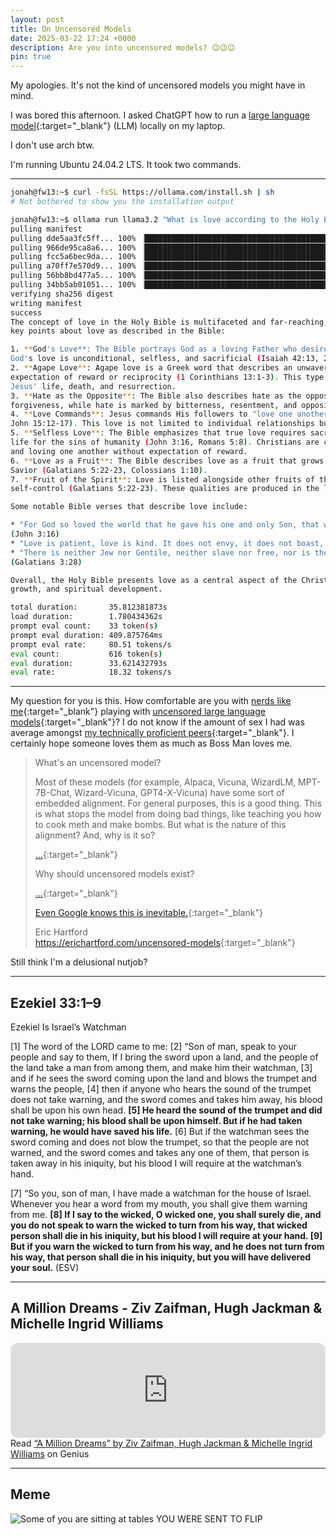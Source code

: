 ```yaml
---
layout: post
title: On Uncensored Models
date: 2025-03-22 17:24 +0000
description: Are you into uncensored models? 😉😉😉
pin: true
---
```


My apologies. It's not the kind of uncensored models you might have in mind.

I was bored this afternoon. I asked ChatGPT how to run a [large language model](https://en.wikipedia.org/wiki/Large_language_model){:target="_blank"} (LLM) locally on my laptop.

I don't use arch btw.

I'm running Ubuntu 24.04.2 LTS. It took two commands.

---

```bash
jonah@fw13:~$ curl -fsSL https://ollama.com/install.sh | sh
# Not bothered to show you the installation output

jonah@fw13:~$ ollama run llama3.2 "What is love according to the Holy Bible" --verbose
pulling manifest 
pulling dde5aa3fc5ff... 100% ▕██████████████████████████████████████████████████████████████████████████████▏ 2.0 GB                         
pulling 966de95ca8a6... 100% ▕██████████████████████████████████████████████████████████████████████████████▏ 1.4 KB                         
pulling fcc5a6bec9da... 100% ▕██████████████████████████████████████████████████████████████████████████████▏ 7.7 KB                         
pulling a70ff7e570d9... 100% ▕██████████████████████████████████████████████████████████████████████████████▏ 6.0 KB                         
pulling 56bb8bd477a5... 100% ▕██████████████████████████████████████████████████████████████████████████████▏   96 B                         
pulling 34bb5ab01051... 100% ▕██████████████████████████████████████████████████████████████████████████████▏  561 B                         
verifying sha256 digest 
writing manifest 
success 
The concept of love in the Holy Bible is multifaceted and far-reaching, encompassing various aspects of human experience. Here are some 
key points about love as described in the Bible:

1. **God's Love**: The Bible portrays God as a loving Father who desires a personal relationship with humanity (John 3:16, Romans 5:8). 
God's love is unconditional, selfless, and sacrificial (Isaiah 42:13, 2 Corinthians 12:9-10).
2. **Agape Love**: Agape love is a Greek word that describes an unwavering, selfless, and unconditional love for others, without 
expectation of reward or reciprocity (1 Corinthians 13:1-3). This type of love is rooted in God's nature and is demonstrated through 
Jesus' life, death, and resurrection.
3. **Hate as the Opposite**: The Bible also describes hate as the opposite of love. Love is characterized by kindness, compassion, and 
forgiveness, while hate is marked by bitterness, resentment, and opposition (Matthew 5:21-22, Colossians 3:13).
4. **Love Commands**: Jesus commands His followers to "love one another" as a fundamental principle of the Christian faith (John 13:34, 
John 15:12-17). This love is not limited to individual relationships but extends to all people, including enemies and persecutors.
5. **Selfless Love**: The Bible emphasizes that true love requires sacrifice and selflessness. Jesus demonstrated this when He gave His 
life for the sins of humanity (John 3:16, Romans 5:8). Christians are called to follow His example by putting others before themselves 
and loving one another without expectation of reward.
6. **Love as a Fruit**: The Bible describes love as a fruit that grows in the lives of believers who have received Jesus Christ as 
Savior (Galatians 5:22-23, Colossians 1:10).
7. **Fruit of the Spirit**: Love is listed alongside other fruits of the Spirit, such as joy, peace, patience, kindness, and 
self-control (Galatians 5:22-23). These qualities are produced in the lives of believers as they grow in their relationship with God.

Some notable Bible verses that describe love include:

* "For God so loved the world that he gave his one and only Son, that whoever believes in him shall not perish but have eternal life." 
(John 3:16)
* "Love is patient, love is kind. It does not envy, it does not boast, it is not proud." (1 Corinthians 13:4)
* "There is neither Jew nor Gentile, neither slave nor free, nor is there male and female, for you are all one in Christ Jesus." 
(Galatians 3:28)

Overall, the Holy Bible presents love as a central aspect of the Christian faith, emphasizing its importance in relationships, personal 
growth, and spiritual development.

total duration:       35.812381873s
load duration:        1.780434362s
prompt eval count:    33 token(s)
prompt eval duration: 409.875764ms
prompt eval rate:     80.51 tokens/s
eval count:           616 token(s)
eval duration:        33.621432793s
eval rate:            18.32 tokens/s
```

---

My question for you is this. How comfortable are you with [nerds like me](https://erichartford.com/uncensored-models){:target="_blank"} playing with [uncensored large language models](https://ollama.com/blog/run-llama2-uncensored-locally){:target="_blank"}? I do not know if the amount of sex I had was average amongst [my technically proficient peers](../on-indifference/){:target="_blank"}. I certainly hope someone loves them as much as Boss Man loves me.

> What's an uncensored model?
>
> Most of these models (for example, Alpaca, Vicuna, WizardLM, MPT-7B-Chat, Wizard-Vicuna, GPT4-X-Vicuna) have some sort of embedded alignment. For general purposes, this is a good thing. This is what stops the model from doing bad things, like teaching you how to cook meth and make bombs. But what is the nature of this alignment? And, why is it so?
>
> [...](https://erichartford.com/uncensored-models#heading-whats-an-uncensored-model){:target="_blank"}
>
> Why should uncensored models exist?
>
> [...](https://erichartford.com/uncensored-models#heading-why-should-uncensored-models-exist){:target="_blank"}
>
> [Even Google knows this is inevitable.](https://semianalysis.com/2023/05/04/google-we-have-no-moat-and-neither/){:target="_blank"}
>
> Eric Hartford  
> <https://erichartford.com/uncensored-models>{:target="_blank"}

Still think I'm a delusional nutjob?

---

## Ezekiel 33:1–9

Ezekiel Is Israel’s Watchman

[1] The word of the LORD came to me: [2] “Son of man, speak to your people and say to them, If I bring the sword upon a land, and the people of the land take a man from among them, and make him their watchman, [3] and if he sees the sword coming upon the land and blows the trumpet and warns the people, [4] then if anyone who hears the sound of the trumpet does not take warning, and the sword comes and takes him away, his blood shall be upon his own head. **[5] He heard the sound of the trumpet and did not take warning; his blood shall be upon himself. But if he had taken warning, he would have saved his life.** [6] But if the watchman sees the sword coming and does not blow the trumpet, so that the people are not warned, and the sword comes and takes any one of them, that person is taken away in his iniquity, but his blood I will require at the watchman’s hand.

[7] “So you, son of man, I have made a watchman for the house of Israel. Whenever you hear a word from my mouth, you shall give them warning from me. **[8] If I say to the wicked, O wicked one, you shall surely die, and you do not speak to warn the wicked to turn from his way, that wicked person shall die in his iniquity, but his blood I will require at your hand. [9] But if you warn the wicked to turn from his way, and he does not turn from his way, that person shall die in his iniquity, but you will have delivered your soul.** (ESV)

---

## A Million Dreams - Ziv Zaifman, Hugh Jackman & Michelle Ingrid Williams

<iframe style="border-radius:12px" src="https://open.spotify.com/embed/track/0RoA7ObU6phWpqhlC9zH4Z?utm_source=generator&theme=0" width="100%" height="152" frameBorder="0" allowfullscreen="" allow="autoplay; clipboard-write; encrypted-media; fullscreen; picture-in-picture" loading="lazy"></iframe>

<div id='rg_embed_link_3317634' class='rg_embed_link' data-song-id='3317634'>Read <a href='https://genius.com/Ziv-zaifman-hugh-jackman-and-michelle-ingrid-williams-a-million-dreams-lyrics'>“A Million Dreams” by Ziv Zaifman, Hugh Jackman & Michelle Ingrid Williams</a> on Genius</div> <script crossorigin src='http://genius.com/songs/3317634/embed.js'></script>

---

## Meme

![Some of you are sitting at tables YOU WERE SENT TO FLIP](/zzJyqSG7NCeZtq18uK.jpg)
